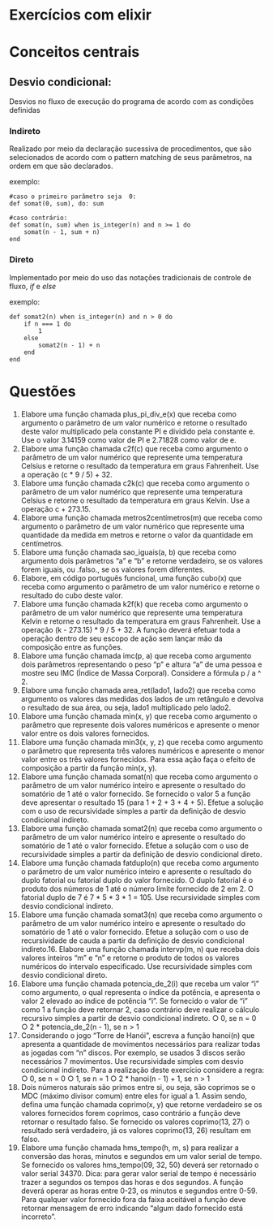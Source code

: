 # Exercícios com elixir

# Conceitos centrais
## Desvio condicional:
Desvios no fluxo de execução do programa de acordo com as condições definidas

### Indireto
Realizado por meio da declaração sucessiva de procedimentos, que são selecionados de acordo com o pattern matching de seus parâmetros, na ordem em que são declarados.

exemplo:

	#caso o primeiro parâmetro seja  0:
	def somat(0, sum), do: sum

	#caso contrário:
  	def somat(n, sum) when is_integer(n) and n >= 1 do
    	somat(n - 1, sum + n)
  	end


### Direto
Implementado por meio do uso das notações tradicionais de controle de fluxo, *if* e *else*

exemplo:

	def somat2(n) when is_integer(n) and n > 0 do
		if n === 1 do
			1
    	else
      		somat2(n - 1) + n
    	end
  	end

# Questões
1. Elabore uma função chamada plus_pi_div_e(x) que receba como argumento o parâmetro de um valor
numérico e retorne o resultado deste valor multiplicado pela constante PI e dividido pela constante e. Use o
valor 3.14159 como valor de PI e 2.71828 como valor de e.
2. Elabore uma função chamada c2f(c) que receba como argumento o parâmetro de um valor numérico que
represente uma temperatura Celsius e retorne o resultado da temperatura em graus Fahrenheit. Use a operação
(c * 9 / 5) + 32.
3. Elabore uma função chamada c2k(c) que receba como argumento o parâmetro de um valor numérico que
represente uma temperatura Celsius e retorne o resultado da temperatura em graus Kelvin. Use a operação c +
273.15.
4. Elabore uma função chamada metros2centímetros(m) que receba como argumento o parâmetro de um valor
numérico que represente uma quantidade da medida em metros e retorne o valor da quantidade em
centímetros.
5. Elabore uma função chamada sao_iguais(a, b) que receba como argumento dois parâmetros “a” e “b” e
retorne verdadeiro, se os valores forem iguais, ou .falso., se os valores forem diferentes.
6. Elabore, em código português funcional, uma função cubo(x) que receba como argumento o parâmetro de um
valor numérico e retorne o resultado do cubo deste valor.
7. Elabore uma função chamada k2f(k) que receba como argumento o parâmetro de um valor numérico que
represente uma temperatura Kelvin e retorne o resultado da temperatura em graus Fahrenheit. Use a operação
(k - 273.15) * 9 / 5 + 32. A função deverá efetuar toda a operação dentro de seu escopo de ação sem lançar
mão da composição entre as funções.
8. Elabore uma função chamada imc(p, a) que receba como argumento dois parâmetros representando o peso
“p” e altura “a” de uma pessoa e mostre seu IMC (Índice de Massa Corporal). Considere a fórmula p / a ^ 2.
9. Elabore uma função chamada area_ret(lado1, lado2) que receba como argumento os valores das medidas dos
lados de um retângulo e devolva o resultado de sua área, ou seja, lado1 multiplicado pelo lado2.
10. Elabore uma função chamada min(x, y) que receba como argumento o parâmetro que represente dois valores
numéricos e apresente o menor valor entre os dois valores fornecidos.
11. Elabore uma função chamada min3(x, y, z) que receba como argumento o parâmetro que representa três
valores numéricos e apresente o menor valor entre os três valores fornecidos. Para essa ação faça o efeito de
composição a partir da função min(x, y).
12. Elabore uma função chamada somat(n) que receba como argumento o parâmetro de um valor numérico
inteiro e apresente o resultado do somatório de 1 até o valor fornecido. Se fornecido o valor 5 a função deve
apresentar o resultado 15 (para 1 + 2 + 3 + 4 + 5). Efetue a solução com o uso de recursividade simples a
partir da definição de desvio condicional indireto.
13. Elabore uma função chamada somat2(n) que receba como argumento o parâmetro de um valor numérico
inteiro e apresente o resultado do somatório de 1 até o valor fornecido. Efetue a solução com o uso de
recursividade simples a partir da definição de desvio condicional direto.
14. Elabore uma função chamada fatduplo(n) que receba como argumento o parâmetro de um valor numérico
inteiro e apresente o resultado do duplo fatorial ou fatorial duplo do valor fornecido. O duplo fatorial é o
produto dos números de 1 até o número limite fornecido de 2 em 2. O fatorial duplo de 7 é 7 * 5 * 3 * 1 = 105.
Use recursividade simples com desvio condicional indireto.
15. Elabore uma função chamada somat3(n) que receba como argumento o parâmetro de um valor numérico
inteiro e apresente o resultado do somatório de 1 até o valor fornecido. Efetue a solução com o uso de
recursividade de cauda a partir da definição de desvio condicional indireto.16. Elabore uma função chamada intervp(m, n) que receba dois valores inteiros “m” e “n” e retorne o produto de
todos os valores numéricos do intervalo especificado. Use recursividade simples com desvio condicional
direto.
17. Elabore uma função chamada potencia_de_2(i) que receba um valor “i” como argumento, o qual representa o
índice da potência, e apresenta o valor 2 elevado ao índice de potência “i”. Se fornecido o valor de “i” como 1
a função deve retornar 2, caso contrário deve realizar o cálculo recursivo simples a partir de desvio
condicional indireto.
○ 0, se n = 0
○ 2 * potencia_de_2(n - 1), se n > 1
18. Considerando o jogo “Torre de Hanói", escreva a função hanoi(n) que apresenta a quantidade de movimentos
necessários para realizar todas as jogadas com “n” discos. Por exemplo, se usados 3 discos serão necessários 7
movimentos. Use recursividade simples com desvio condicional indireto. Para a realização deste exercício
considere a regra:
○ 0, se n = 0
○ 1, se n = 1
○ 2 * hanoi(n - 1) + 1, se n > 1
19. Dois números naturais são primos entre si, ou seja, são coprimos se o MDC (máximo divisor comum) entre
eles for igual a 1. Assim sendo, defina uma função chamada coprimo(x, y) que retorne verdadeiro se os
valores fornecidos forem coprimos, caso contrário a função deve retornar o resultado falso. Se fornecido os
valores coprimo(13, 27) o resultado será verdadeiro, já os valores coprimo(13, 26) resultam em falso.
20. Elabore uma função chamada hms_tempo(h, m, s) para realizar a conversão das horas, minutos e segundos
em um valor serial de tempo. Se fornecido os valores hms_tempo(09, 32, 50) deverá ser retornado o valor
serial 34370. Dica: para gerar valor serial de tempo é necessário trazer a segundos os tempos das horas e dos
segundos. A função deverá operar as horas entre 0-23, os minutos e segundos entre 0-59. Para qualquer valor
fornecido fora da faixa aceitável a função deve retornar mensagem de erro indicando “algum dado fornecido
está incorreto”.